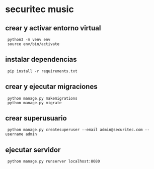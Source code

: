 # securitec music

## crear y activar entorno virtual
```
 python3 -m venv env
 source env/bin/activate
```

## instalar dependencias
```
 pip install -r requirements.txt
```

## crear y ejecutar migraciones
```
 python manage.py makemigrations
 python manage.py migrate 
```

## crear superusuario
```
 python manage.py createsuperuser --email admin@securitec.com --username admin
```

## ejecutar servidor
```
 python manage.py runserver localhost:8080
```
